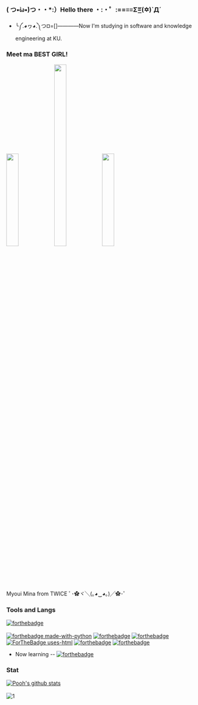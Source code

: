 ### ( つ•̀ω•́)つ・・*:）Hello there ・:・゜:==≡≡Σ=͟͟͞͞(✡)`Д´
- ╰༼.◕ヮ◕.༽つ¤=[]————Now I'm studying in software and knowledge engineering at KU.

### Meet ma BEST GIRL!
<img src="https://media.giphy.com/media/gJnKkHxaHifu1uQjvz/giphy.gif" width="25%" height="auto" /><img src="https://media.giphy.com/media/hqm43RkgSjWin0KkO3/giphy.gif" width="25%" height="35%" /><img src="https://media.giphy.com/media/SYcmpSJSLhL40PQZSS/giphy.gif" width="25%" height="auto" />

Myoui Mina from TWICE ﾟ･✿ヾ╲(｡◕‿◕｡)╱✿･ﾟ

### Tools and Langs

[![forthebadge](https://forthebadge.com/images/badges/powered-by-coffee.svg)](https://forthebadge.com)
</br>  
[![forthebadge made-with-python](http://ForTheBadge.com/images/badges/made-with-python.svg)](https://www.python.org/)
[![forthebadge](https://forthebadge.com/images/badges/made-with-go.svg)](https://forthebadge.com)
[![forthebadge](https://forthebadge.com/images/badges/made-with-java.svg)](https://forthebadge.com)
[![ForTheBadge uses-html](http://ForTheBadge.com/images/badges/uses-html.svg)](http://ForTheBadge.com)
[![forthebadge](https://forthebadge.com/images/badges/uses-git.svg)](https://forthebadge.com)
[![forthebadge](https://forthebadge.com/images/badges/uses-css.svg)](https://forthebadge.com)
</br>  
- Now learning  -- [![forthebadge](https://forthebadge.com/images/badges/made-with-javascript.svg)](https://forthebadge.com)

### Stat

[![Pooh's github stats](https://github-readme-stats.vercel.app/api?username=bemyXmas&theme=algolia)](https://github.com/bemyXmas)</br>   
![1](https://github-readme-stats.vercel.app/api/top-langs/?username=bemyXmas&theme=algolia&layout=compact)
